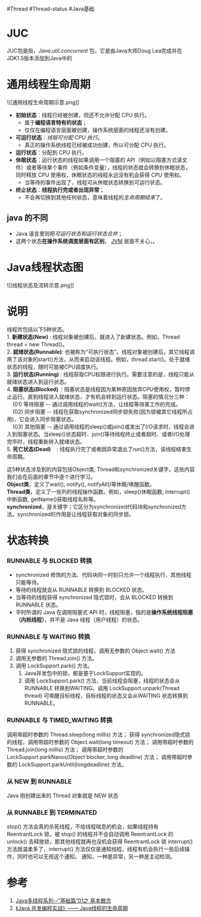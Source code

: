 #Thread #Thread-status #Java基础 

# JUC
JUC包是指，*Java.util.concurrent* 包，它是由Java大师Doug Lea完成并在JDK1.5版本添加到Java中的


# 通用线程生命周期
![[通用线程生命周期示意.png]]

- **初始状态**：线程已经被创建，但还不允许分配 CPU 执行。
	- 属于**编程语言特有的状态**；
	- 仅仅在编程语言层面被创建，操作系统层面的线程还没有创建。
- **可运行状态**：*线程可分配 CPU 执行*。
	- 真正的操作系统线程已经被成功创建，所以可分配 CPU 执行。
- **运行状态**：分配到 CPU 执行。
- **休眠状态**：运行状态的线程如果调用一个阻塞的 API（例如以阻塞方式读文件）或者等待某个事件（例如条件变量），线程的状态就会转换到休眠状态，同时释放 CPU 使用权，休眠状态的线程永远没有机会获得 CPU 使用权。
	- 当等待的事件出现了，线程可从休眠状态转换到可运行状态。
- **终止状态**：**线程执行完或者出现异常**；
	- 不会再切换到其他任何状态，意味着线程的*生命周期结束*了。

## java 的不同
- Java 语言里则把*可运行状态和运行状态合并*；
- 这两个状态**在操作系统调度层面有区别**， [JVM](https://so.csdn.net/so/search?q=JVM&spm=1001.2101.3001.7020) 层面不关心，。

# Java线程状态图
![[线程状态及流转示意.png]]

# 说明
线程共包括以下5种状态。  
1. **新建状态(New)** : 线程对象被创建后，就进入了新建状态。例如，Thread thread = new Thread()。  
2. **就绪状态(Runnable)**: 也被称为“可执行状态”。线程对象被创建后，其它线程调用了该对象的start()方法，从而来启动该线程。例如，thread.start()。处于就绪状态的线程，随时可能被CPU调度执行。  
3. **运行状态(Running)** : 线程获取CPU权限进行执行。需要注意的是，线程只能从就绪状态进入到运行状态。  
4. **阻塞状态(Blocked)**  : 阻塞状态是线程因为某种原因放弃CPU使用权，暂时停止运行。直到线程进入就绪状态，才有机会转到运行状态。阻塞的情况分三种：  
    (01) 等待阻塞 -- 通过调用线程的wait()方法，让线程等待某工作的完成。  
    (02) 同步阻塞 -- 线程在获取synchronized同步锁失败(因为锁被其它线程所占用)，它会进入同步阻塞状态。  
    (03) 其他阻塞 -- 通过调用线程的sleep()或join()或发出了I/O请求时，线程会进入到阻塞状态。当sleep()状态超时、join()等待线程终止或者超时、或者I/O处理完毕时，线程重新转入就绪状态。  
5. **死亡状态(Dead)**    : 线程执行完了或者因异常退出了run()方法，该线程结束生命周期。

这5种状态涉及到的内容包括Object类, Thread和synchronized关键字。这些内容我们会在后面的章节中逐个进行学习。  
**Object类**，定义了wait(), notify(), notifyAll()等休眠/唤醒函数。  
**Thread类**，定义了一些列的线程操作函数。例如，sleep()休眠函数, interrupt()中断函数, getName()获取线程名称等。  
**synchronized**，是关键字；它区分为synchronized代码块和synchronized方法。synchronized的作用是让线程获取对象的同步锁。


# 状态转换
### RUNNABLE 与 BLOCKED 转换
- synchronized 修饰的方法、代码块同一时刻只允许一个线程执行，其他线程只能等待。
- 等待的线程就会从 RUNNABLE 转换到 BLOCKED 状态。
- 当等待的线程获得 synchronized 隐式锁时，会从 BLOCKED 转换到 RUNNABLE 状态。
- 平时所谓的 Java 在调用阻塞式 API 时，线程阻塞，指的是**操作系统线程阻塞（内核线程）**，并不是 Java 线程（用户线程）的状态。

### RUNNABLE 与 WAITING 转换
1. 获得 synchronized 隐式锁的线程，调用无参数的 Object.wait() 方法
2. 调用无参数的 Thread.join() 方法。
3. 调用 LockSupport.park() 方法。
	1.  Java并发包中的锁，都是基于LockSupport实现的。
	2. 调用 LockSupport.park() 方法，当前线程会阻塞，线程的状态会从 RUNNABLE 转换到WAITING。调用 LockSupport.unpark(Thread thread) 可唤醒目标线程，目标线程的状态又会从WAITING 状态转换到 RUNNABLE。

### RUNNABLE 与 TIMED_WAITING 转换
调用带超时参数的 Thread.sleep(long millis) 方法；
获得 synchronized隐式锁的线程，调用带超时参数的 Object.wait(long timeout) 方法；
调用带超时参数的 Thread.join(long millis) 方法；
调用带超时参数的 LockSupport.parkNanos(Object blocker, long deadline) 方法；
调用带超时参数的 LockSupport.parkUntil(longdeadline) 方法。

### 从 NEW 到 RUNNABLE 
Java 刚创建出来的 Thread 对象就是 NEW 状态

### 从 RUNNABLE 到 TERMINATED 
stop() 方法会真的杀死线程，不给线程喘息的机会，如果线程持有 ReentrantLock 锁，被 stop() 的线程并不会自动调用 ReentrantLock 的 unlock() 去释放锁，那其他线程就再也没机会获得 ReentrantLock
锁
interrupt() 方法就温柔多了，interrupt() 方法仅仅是通知线程，线程有机会执行一些后续操作，同时也可以无视这个通知。
通知，一种是异常，另一种是主动检测。


# 参考
1. [Java多线程系列--“基础篇”01之 基本概念](https://www.cnblogs.com/skywang12345/p/3479024.html)
2. [《Java 并发编程实战》—— Java线程的生命周期](https://blog.csdn.net/qq_46728644/article/details/126049379)